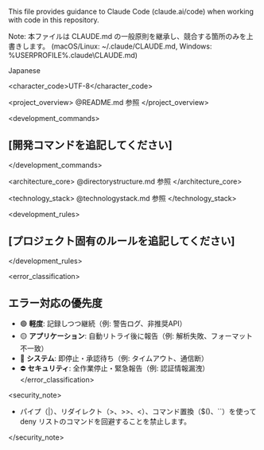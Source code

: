 This file provides guidance to Claude Code (claude.ai/code) when working with code in this repository.

Note: 本ファイルは CLAUDE.md の一般原則を継承し、競合する箇所のみを上書きします。
(macOS/Linux: ~/.claude/CLAUDE.md, Windows: %USERPROFILE%\.claude\CLAUDE.md)

<language>Japanese</language>

<character_code>UTF-8</character_code>

<project_overview>
@README.md 参照
</project_overview>

<development_commands>

## [開発コマンドを追記してください]

</development_commands>

<architecture_core>
@directorystructure.md 参照
</architecture_core>

<technology_stack>
@technologystack.md 参照
</technology_stack>

<development_rules>

## [プロジェクト固有のルールを追記してください]

</development_rules>

<error_classification>

## エラー対応の優先度

- 🟢 **軽度**: 記録しつつ継続（例: 警告ログ、非推奨API）
- 🟡 **アプリケーション**: 自動リトライ後に報告（例: 解析失敗、フォーマット不一致）
- 🔴 **システム**: 即停止・承認待ち（例: タイムアウト、通信断）
- ⛔ **セキュリティ**: 全作業停止・緊急報告（例: 認証情報漏洩）
  </error_classification>

<security_note>

- パイプ（|）、リダイレクト（>、>>、<）、コマンド置換（$()、``）を使って deny リストのコマンドを回避することを禁止します。

</security_note>
